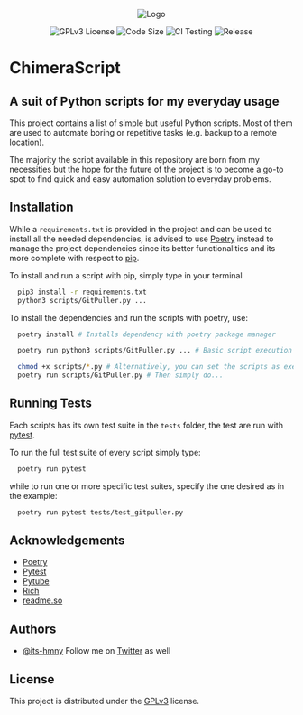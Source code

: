 <p align="center">
    <img alt="Logo" src=https://github.com/its-hmny/ChimeraScript/blob/main/assets/ChimeraScript.png?raw=true">
</p>

<p align="center">
    <img alt="GPLv3 License" src="https://img.shields.io/badge/License-GPL%20v3-yellow.svg">
    <img alt="Code Size" src="https://img.shields.io/github/languages/code-size/its-hmny/ChimeraScript?color=green&label=Code%20Size">
    <img alt="CI Testing" src="https://github.com/its-hmny/ChimeraScript/actions/workflows/CI%20Testing.yaml/badge.svg">
    <img alt="Release" src="https://img.shields.io/github/v/release/its-hmny/ChimeraScript?label=Version">

</p>

# ChimeraScript

## A suit of Python scripts for my everyday usage

This project contains a list of simple but useful Python scripts.
Most of them are used to automate boring or repetitive tasks (e.g. backup to a remote location).

The majority the script available in this repository are born from my necessities but the hope for the future of the project is to become a go-to spot to find quick and easy automation solution to everyday problems.

## Installation

While a `requirements.txt` is provided in the project and can be used to install all the needed dependencies, is advised to use [Poetry](https://python-poetry.org/) instead to manage the project dependencies since its better functionalities and its more complete with respect to [pip](https://pip.pypa.io/en/stable/).

To install and run a script with pip, simply type in your terminal

```bash
  pip3 install -r requirements.txt
  python3 scripts/GitPuller.py ...
```

To install the dependencies and run the scripts with poetry, use:

```bash
  poetry install # Installs dependency with poetry package manager

  poetry run python3 scripts/GitPuller.py ... # Basic script execution

  chmod +x scripts/*.py # Alternatively, you can set the scripts as executables
  poetry run scripts/GitPuller.py # Then simply do...
```

<!--
    TODO add it later
    ## Demo
    Insert gif or link to demo
-->

## Running Tests

Each scripts has its own test suite in the `tests` folder, the test are run with [pytest](https://docs.pytest.org/en/7.1.x/).

To run the full test suite of every script simply type:

```bash
  poetry run pytest
```

while to run one or more specific test suites, specify the one desired as in the example:

```bash
  poetry run pytest tests/test_gitpuller.py
```

## Acknowledgements

- [Poetry](https://python-poetry.org/)
- [Pytest](https://docs.pytest.org/en/7.1.x/)
- [Pytube](https://pytube.io/en/latest/)
- [Rich](https://rich.readthedocs.io/en/stable/)
- [readme.so](https://readme.so/)

## Authors

- [@its-hmny](https://www.github.com/its-hmny) Follow me on [Twitter](https://twitter.com/its_hmny) as well

## License

This project is distributed under the [GPLv3](https://choosealicense.com/licenses/gpl-3.0/) license.
